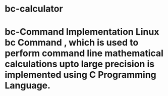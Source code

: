 # bc-calculator
# bc-Command Implementation  Linux bc Command , which is used to perform command line mathematical calculations upto large precision is implemented using C Programming Language.
